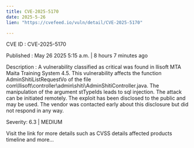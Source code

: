 ```yaml
---
title: CVE-2025-5170
date: 2025-5-26
lien: "https://cvefeed.io/vuln/detail/CVE-2025-5170"

---
```


CVE ID : CVE-2025-5170

Published :  May 26
2025
5:15 a.m. | 8 hours
7 minutes ago

Description : A vulnerability classified as critical was found in llisoft MTA Maita Training System 4.5. This vulnerability affects the function AdminShitiListRequestVo of the file com\llisoft\controller\admin\shiti\AdminShitiController.java. The manipulation of the argument stTypeIds leads to sql injection. The attack can be initiated remotely. The exploit has been disclosed to the public and may be used. The vendor was contacted early about this disclosure but did not respond in any way.

Severity: 6.3 | MEDIUM

Visit the link for more details
such as CVSS details
affected products
timeline
and more...
